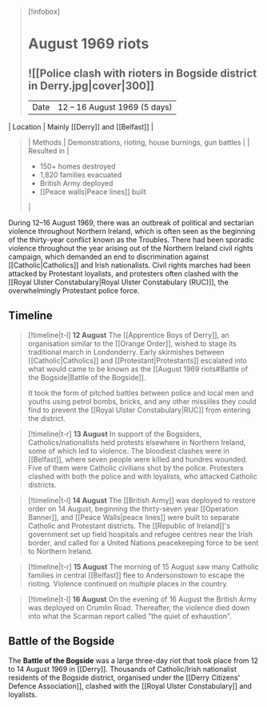 > [!infobox] 
> # August 1969 riots 
> ![[Police clash with rioters in Bogside district in Derry.jpg|cover|300]]
> ---
> | | |
> | ---- | ---- | 
> | Date | 12 &ndash; 16 August 1969 (5 days) |
| Location | Mainly [[Derry]] and [[Belfast]] | 
> | Methods | Demonstrations, rioting, house burnings, gun battles |
> | Resulted in | <ul><li>150+ homes destroyed</li><li>1,820 families evacuated</li><li>British Army deployed</li><li>[[Peace walls\|Peace lines]] built</li></ul> |

During 12–16 August 1969, there was an outbreak of political and sectarian violence throughout Northern Ireland, which is often seen as the beginning of the thirty-year conflict known as the Troubles. There had been sporadic violence throughout the year arising out of the Northern Ireland civil rights campaign, which demanded an end to discrimination against [[Catholic|Catholics]] and Irish nationalists. Civil rights marches had been attacked by Protestant loyalists, and protesters often clashed with the [[Royal Ulster Constabulary|Royal Ulster Constabulary (RUC)]], the overwhelmingly Protestant police force.

## Timeline
> [!timeline|t-l] **12 August**
> The [[Apprentice Boys of Derry]], an organisation similar to the [[Orange Order]], wished to stage its traditional march in Londonderry. Early skirmishes between [[Catholic|Catholics]] and [[Protestant|Protestants]] escalated into what would came to be known as the [[August 1969 riots#Battle of the Bogside|Battle of the Bogside]].
>
>It took the form of pitched battles between police and local men and youths using petrol bombs, bricks, and any other missiiles they could find to prevent the [[Royal Ulster Constabulary|RUC]] from entering the district.

> [!timeline|t-r] **13 August**
> In support of the Bogsiders, Catholics/nationalists held protests elsewhere in Northern Ireland, some of which led to violence. The bloodiest clashes were in [[Belfast]], where seven people were killed and hundres wounded. Five of them were Catholic civilians shot by the police. Protesters clashed with both the police and with loyalists, who attacked Catholic districts.

> [!timeline|t-l] **14 August**
> The [[British Army]] was deployed to restore order on 14 August, beginning the thirty-seven year [[Operation Banner]], and [[Peace Walls|peace lines]] were built to separate Catholic and Protestant districts. The [[Republic of Ireland]]'s government set up field hospitals and refugee centres near the Irish border, and called for a United Nations peacekeeping force to be sent to Northern Ireland.

> [!timeline|t-r] **15 August**
> The morning of 15 August saw many Catholic families in central [[Belfast]] flee to Andersonstown to escape the rioting. Violence continued on multiple places in the country.

> [!timeline|t-l] **16 August**
> On the evening of 16 August the British Army was deployed on Crumlin Road. Thereafter, the violence died down into what the Scarman report called "the quiet of exhaustion".

## Battle of the Bogside
The **Battle of the Bogside** was a large three-day riot that took place from 12 to 14 August 1969 in [[Derry]]. Thousands of Catholic/Irish nationalist residents of the Bogside district, organised under the [[Derry Citizens' Defence Association]], clashed with the [[Royal Ulster Constabulary]] and loyalists.